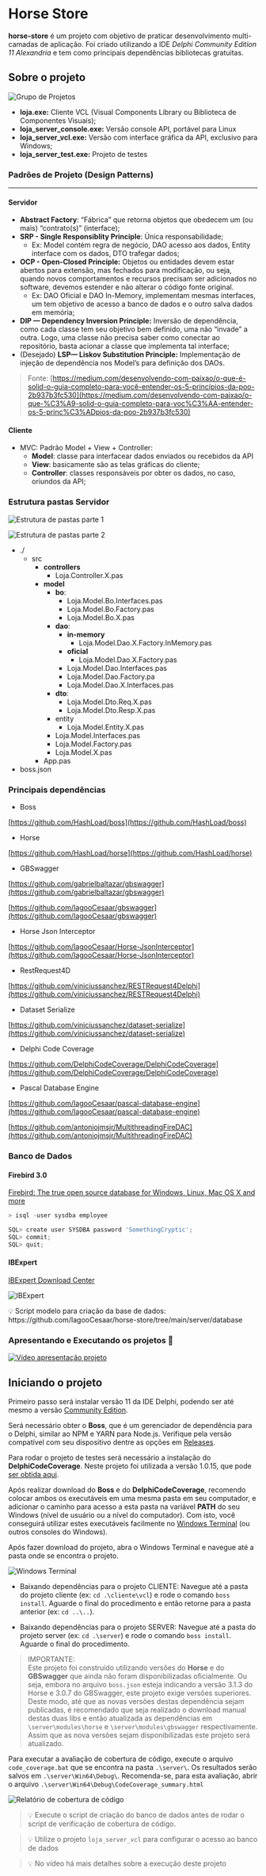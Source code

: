 # Horse Store

**horse-store** é um projeto com objetivo de praticar desenvolvimento multi-camadas de aplicação. Foi criado utilizando a IDE _Delphi Community Edition 11 Alexandria_ e tem como principais dependências bibliotecas gratuitas.

## Sobre o projeto

![Grupo de Projetos](https://github.com/IagooCesaar/horse-store/assets/12894025/3e8ed9b4-c1dc-408e-9428-ec17a2d7ea7a)


- **loja.exe:** Cliente VCL (Visual Components Library ou Biblioteca de Componentes Visuais);
- **loja_server_console.exe:** Versão console API, portável para Linux
- **loja_server_vcl.exe:** Versão com interface gráfica da API, exclusivo para Windows;
- **loja_server_test.exe:** Projeto de testes

### Padrões de Projeto (Design Patterns)

---

#### Servidor

- **Abstract Factory**: “Fábrica” que retorna objetos que obedecem um (ou mais) “contrato(s)” (interface);
- **SRP - Single Responsiblity Principle**: Única responsabilidade;
    - Ex: Model contém regra de negócio, DAO acesso aos dados, Entity interface com os dados, DTO trafegar dados;
- **************OCP - Open-Closed Principle:************** Objetos ou entidades devem estar abertos para extensão, mas fechados para modificação, ou seja, quando novos comportamentos e recursos precisam ser adicionados no software, devemos estender e não alterar o código fonte original.
    - Ex: DAO Oficial e DAO In-Memory, implementam mesmas interfaces, um tem objetivo de acesso a banco de dados e o outro salva dados em memória;
- **DIP — Dependency Inversion Principle:** Inversão de dependência, como cada classe tem seu objetivo bem definido, uma não “invade” a outra. Logo, uma classe não precisa saber como conectar ao repositório, basta acionar a classe que implementa tal interface;
- (Desejado) ****LSP— Liskov Substitution Principle:**** Implementação de injeção de dependência nos Model’s para definição dos DAOs.

> Fonte: [https://medium.com/desenvolvendo-com-paixao/o-que-é-solid-o-guia-completo-para-você-entender-os-5-princípios-da-poo-2b937b3fc530](https://medium.com/desenvolvendo-com-paixao/o-que-%C3%A9-solid-o-guia-completo-para-voc%C3%AA-entender-os-5-princ%C3%ADpios-da-poo-2b937b3fc530)
> 

#### Cliente

- MVC: Padrão Model + View + Controller:
    - **Model**: classe para interfacear dados enviados ou recebidos da API
    - **View**: basicamente são as telas gráficas do cliente;
    - **Controller**: classes responsáveis por obter os dados, no caso, oriundos da API;

### Estrutura pastas Servidor

![Estrutura de pastas parte 1](https://github.com/IagooCesaar/horse-store/assets/12894025/cf96eaa0-e9f1-46db-bef5-01205737ebab)

![Estrutura de pastas parte 2](https://github.com/IagooCesaar/horse-store/assets/12894025/24231dce-a9ed-4c37-80c3-a779f0258436)

- ./
    - src
        - **controllers**
            - Loja.Controller.X.pas
        - **model**
            - **bo**:
                - Loja.Model.Bo.Interfaces.pas
                - Loja.Model.Bo.Factory.pas
                - Loja.Model.Bo.X.pas
            - **dao**:
                - **in-memory**
                    - Loja.Model.Dao.X.Factory.InMemory.pas
                - **oficial**
                    - Loja.Model.Dao.X.Factory.pas
                - Loja.Model.Dao.Interfaces.pas
                - Loja.Model.Dao.Factory.pa
                - Loja.Model.Dao.X.Interfaces.pas
            - **dto**:
                - Loja.Model.Dto.Req.X.pas
                - Loja.Model.Dto.Resp.X.pas
            - entity
                - Loja.Model.Entity.X.pas
            - Loja.Model.Interfaces.pas
            - Loja.Model.Factory.pas
            - Loja.Model.X.pas
        - App.pas
- boss.json

### Principais dependências

- Boss

[https://github.com/HashLoad/boss](https://github.com/HashLoad/boss)

- Horse

[https://github.com/HashLoad/horse](https://github.com/HashLoad/horse)

- GBSwagger

[https://github.com/gabrielbaltazar/gbswagger](https://github.com/gabrielbaltazar/gbswagger)

[https://github.com/IagooCesaar/gbswagger](https://github.com/IagooCesaar/gbswagger)

- Horse Json Interceptor

[https://github.com/IagooCesaar/Horse-JsonInterceptor](https://github.com/IagooCesaar/Horse-JsonInterceptor)

- RestRequest4D

[https://github.com/viniciussanchez/RESTRequest4Delphi](https://github.com/viniciussanchez/RESTRequest4Delphi)

- Dataset Serialize

[https://github.com/viniciussanchez/dataset-serialize](https://github.com/viniciussanchez/dataset-serialize)

- Delphi Code Coverage

[https://github.com/DelphiCodeCoverage/DelphiCodeCoverage](https://github.com/DelphiCodeCoverage/DelphiCodeCoverage)

- Pascal Database Engine

[https://github.com/IagooCesaar/pascal-database-engine](https://github.com/IagooCesaar/pascal-database-engine)

[https://github.com/antoniojmsjr/MultithreadingFireDAC](https://github.com/antoniojmsjr/MultithreadingFireDAC)

### Banco de Dados

#### Firebird 3.0

[Firebird: The true open source database for Windows, Linux, Mac OS X and more](https://firebirdsql.org/en/firebird-3-0/)

```jsx
> isql -user sysdba employee

SQL> create user SYSDBA password 'SomethingCryptic';
SQL> commit;
SQL> quit;
```

#### IBExpert

[IBExpert Download Center](https://www.ibexpert.net/downloadcenter/)

![IBExpert](https://github.com/IagooCesaar/horse-store/assets/12894025/7f0ba175-50ee-4ef7-81a6-7dc3c1702587)

<aside>
💡 Script modelo para criação da base de dados: https://github.com/IagooCesaar/horse-store/tree/main/server/database

</aside>

### Apresentando e Executando os projetos 🚀

[![Vídeo apresentação projeto](https://img.youtube.com/vi/oTl5mswK1vc/0.jpg)](https://www.youtube.com/watch?v=oTl5mswK1vc)

## Iniciando o projeto

Primeiro passo será instalar versão 11 da IDE Delphi, podendo ser até mesmo a versão [Community Edition](https://www.embarcadero.com/br/products/delphi/starter).

Será necessário obter o **Boss**, que é um gerenciador de dependência para o Delphi, similar ao NPM e YARN para Node.js. Verifique pela versão compatível com seu dispositivo dentre as opções em [Releases](https://github.com/HashLoad/boss/releases).

Para rodar o projeto de testes será necessário a instalação do **DelphiCodeCoverage**. Neste projeto foi utilizada a versão 1.0.15, que pode [ser obtida aqui](https://github.com/DelphiCodeCoverage/DelphiCodeCoverage/releases).

Após realizar download do **Boss** e do **DelphiCodeCoverage**, recomendo colocar ambos os executáveis em uma mesma pasta em seu computador, e adicionar o caminho para acesso a esta pasta na variável **PATH** do seu Windows (nível de usuário ou a nível do computador). Com isto, você conseguirá utilizar estes executáveis facilmente no [Windows Terminal](https://apps.microsoft.com/store/detail/windows-terminal/9N0DX20HK701?hl=pt-br&gl=br&icid=CNavAppsWindowsApps) (ou outros consoles do Windows).

Após fazer download do projeto, abra o Windows Terminal e navegue até a pasta onde se encontra o projeto.

![Windows Terminal](https://github.com/IagooCesaar/horse-store/assets/12894025/f23cd05a-6985-4da1-aff9-4370b0dfd570)

- Baixando dependências para o projeto CLIENTE: Navegue até a pasta do projeto cliente (ex: `cd .\cliente\vcl`) e rode o comando `boss install`. Aguarde o final do procedimento e então retorne para a pasta anterior (ex: `cd ..\..`).

- Baixando dependências para o projeto SERVER: Navegue até a pasta do projeto server (ex: `cd .\server`) e rode o comando `boss install`. Aguarde o final do procedimento.

> IMPORTANTE: <br>
> Este projeto foi construído utilizando versões do **Horse** e do **GBSwagger** que ainda não foram disponibilizadas oficialmente. Ou seja, embora no arquivo `boss.json` esteja indicando a versão 3.1.3 do Horse e 3.0.7 do GBSwagger, este projeto exige versões superiores.<br>
> Deste modo, até que as novas versões destas dependência sejam publicadas, é recomendado que seja realizado o download manual destas duas libs e então atualizada as dependências em `\server\modules\horse` e `\server\modules\gbswagger` respectivamente. Assim que as nova versões sejam disponibilizadas este projeto será atualizado.

Para executar a avaliação de cobertura de código, execute o arquivo `code_coverage.bat` que se encontra na pasta `.\server\`. Os resultados serão salvos em `.\server\Win64\Debug\`. Recomenda-se, para esta avaliação, abrir o arquivo `.\server\Win64\Debug\CodeCoverage_summary.html`

![Relatório de cobertura de código](https://github.com/IagooCesaar/horse-store/assets/12894025/f7db4c89-86a1-4d44-89a0-4a5e91af40c6)

> 💡 Execute o script de criação do banco de dados antes de rodar o script de verificação de cobertura de código.

> 💡 Utilize o projeto `loja_server_vcl` para configurar o acesso ao banco de dados

> 💡 No vídeo há mais detalhes sobre a execução deste projeto